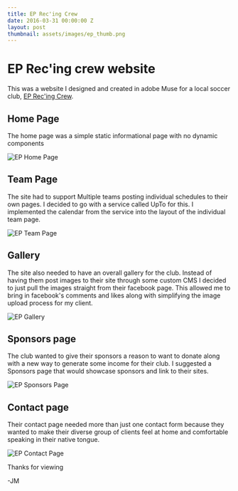 ```yaml
---
title: EP Rec'ing Crew
date: 2016-03-31 00:00:00 Z
layout: post
thumbnail: assets/images/ep_thumb.png
---
```


# EP Rec'ing crew website

This was a website I designed and created in adobe Muse for a local soccer club, [EP Rec'ing Crew](eprecingcrew.com).

## Home Page

The home page was a simple static informational page with no dynamic components

![EP Home Page](/assets/images/EP_home.jpeg)

## Team Page

The site had to support Multiple teams posting individual schedules to their own pages. I decided to go with a service called UpTo for this. I implemented the calendar from the service into the layout of the individual team page.

![EP Team Page](/assets/images/EP_team.jpeg)

## Gallery

The site also needed to have an overall gallery for the club. Instead of having them post images to their site through some custom CMS I decided to just pull the images straight from their facebook page. This allowed me to bring in facebook's comments and likes along with simplifying the image upload process for my client.

![EP Gallery](/assets/images/EP_gallery.png)

## Sponsors page

The club wanted to give their sponsors a reason to want to donate along with a new way to generate some income for their club. I suggested a Sponsors page that would showcase sponsors and link to their sites.

![EP Sponsors Page](/assets/images/EP_sponsors.jpeg)

## Contact page

Their contact page needed more than just one contact form because they wanted to make their diverse group of clients feel at home and comfortable speaking in their native tongue.

![EP Contact Page](/assets/images/EP_contact.jpeg)

Thanks for viewing

-JM
